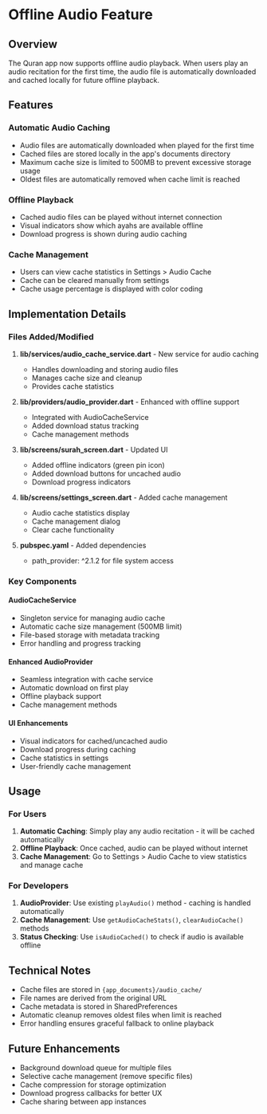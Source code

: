# Offline Audio Feature

## Overview
The Quran app now supports offline audio playback. When users play an audio recitation for the first time, the audio file is automatically downloaded and cached locally for future offline playback.

## Features

### Automatic Audio Caching
- Audio files are automatically downloaded when played for the first time
- Cached files are stored locally in the app's documents directory
- Maximum cache size is limited to 500MB to prevent excessive storage usage
- Oldest files are automatically removed when cache limit is reached

### Offline Playback
- Cached audio files can be played without internet connection
- Visual indicators show which ayahs are available offline
- Download progress is shown during audio caching

### Cache Management
- Users can view cache statistics in Settings > Audio Cache
- Cache can be cleared manually from settings
- Cache usage percentage is displayed with color coding

## Implementation Details

### Files Added/Modified

1. **lib/services/audio_cache_service.dart** - New service for audio caching
   - Handles downloading and storing audio files
   - Manages cache size and cleanup
   - Provides cache statistics

2. **lib/providers/audio_provider.dart** - Enhanced with offline support
   - Integrated with AudioCacheService
   - Added download status tracking
   - Cache management methods

3. **lib/screens/surah_screen.dart** - Updated UI
   - Added offline indicators (green pin icon)
   - Added download buttons for uncached audio
   - Download progress indicators

4. **lib/screens/settings_screen.dart** - Added cache management
   - Audio cache statistics display
   - Cache management dialog
   - Clear cache functionality

5. **pubspec.yaml** - Added dependencies
   - path_provider: ^2.1.2 for file system access

### Key Components

#### AudioCacheService
- Singleton service for managing audio cache
- Automatic cache size management (500MB limit)
- File-based storage with metadata tracking
- Error handling and progress tracking

#### Enhanced AudioProvider
- Seamless integration with cache service
- Automatic download on first play
- Offline playback support
- Cache management methods

#### UI Enhancements
- Visual indicators for cached/uncached audio
- Download progress during caching
- Cache statistics in settings
- User-friendly cache management

## Usage

### For Users
1. **Automatic Caching**: Simply play any audio recitation - it will be cached automatically
2. **Offline Playback**: Once cached, audio can be played without internet
3. **Cache Management**: Go to Settings > Audio Cache to view statistics and manage cache

### For Developers
1. **AudioProvider**: Use existing `playAudio()` method - caching is handled automatically
2. **Cache Management**: Use `getAudioCacheStats()`, `clearAudioCache()` methods
3. **Status Checking**: Use `isAudioCached()` to check if audio is available offline

## Technical Notes

- Cache files are stored in `{app_documents}/audio_cache/`
- File names are derived from the original URL
- Cache metadata is stored in SharedPreferences
- Automatic cleanup removes oldest files when limit is reached
- Error handling ensures graceful fallback to online playback

## Future Enhancements

- Background download queue for multiple files
- Selective cache management (remove specific files)
- Cache compression for storage optimization
- Download progress callbacks for better UX
- Cache sharing between app instances
